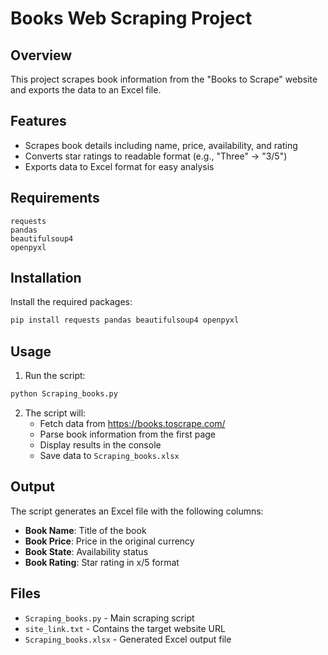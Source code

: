 # Books Web Scraping Project

## Overview
This project scrapes book information from the "Books to Scrape" website and exports the data to an Excel file.

## Features
- Scrapes book details including name, price, availability, and rating
- Converts star ratings to readable format (e.g., "Three" → "3/5")
- Exports data to Excel format for easy analysis

## Requirements
```
requests
pandas
beautifulsoup4
openpyxl
```

## Installation
Install the required packages:
```bash
pip install requests pandas beautifulsoup4 openpyxl
```

## Usage
1. Run the script:
```bash
python Scraping_books.py
```

2. The script will:
   - Fetch data from https://books.toscrape.com/
   - Parse book information from the first page
   - Display results in the console
   - Save data to `Scraping_books.xlsx`

## Output
The script generates an Excel file with the following columns:
- **Book Name**: Title of the book
- **Book Price**: Price in the original currency
- **Book State**: Availability status
- **Book Rating**: Star rating in x/5 format

## Files
- `Scraping_books.py` - Main scraping script
- `site_link.txt` - Contains the target website URL
- `Scraping_books.xlsx` - Generated Excel output file